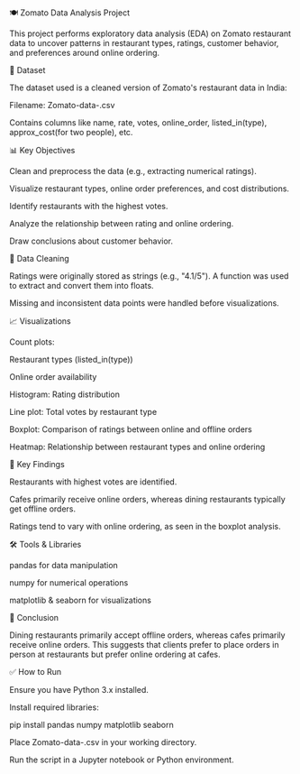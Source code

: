 🍽 Zomato Data Analysis Project

This project performs exploratory data analysis (EDA) on Zomato restaurant data to uncover patterns in restaurant types, ratings, customer behavior, and preferences around online ordering.

📁 Dataset

The dataset used is a cleaned version of Zomato's restaurant data in India:

Filename: Zomato-data-.csv

Contains columns like name, rate, votes, online_order, listed_in(type), approx_cost(for two people), etc.

📊 Key Objectives

Clean and preprocess the data (e.g., extracting numerical ratings).

Visualize restaurant types, online order preferences, and cost distributions.

Identify restaurants with the highest votes.

Analyze the relationship between rating and online ordering.

Draw conclusions about customer behavior.

🧹 Data Cleaning

Ratings were originally stored as strings (e.g., "4.1/5"). A function was used to extract and convert them into floats.

Missing and inconsistent data points were handled before visualizations.

📈 Visualizations

Count plots:

Restaurant types (listed_in(type))

Online order availability

Histogram: Rating distribution

Line plot: Total votes by restaurant type

Boxplot: Comparison of ratings between online and offline orders

Heatmap: Relationship between restaurant types and online ordering

🥇 Key Findings

Restaurants with highest votes are identified.

Cafes primarily receive online orders, whereas dining restaurants typically get offline orders.

Ratings tend to vary with online ordering, as seen in the boxplot analysis.

🛠 Tools & Libraries

pandas for data manipulation

numpy for numerical operations

matplotlib & seaborn for visualizations

📌 Conclusion

Dining restaurants primarily accept offline orders, whereas cafes primarily receive online orders. This suggests that clients prefer to place orders in person at restaurants but prefer online ordering at cafes.

✅ How to Run

Ensure you have Python 3.x installed.

Install required libraries:

pip install pandas numpy matplotlib seaborn

Place Zomato-data-.csv in your working directory.

Run the script in a Jupyter notebook or Python environment.

